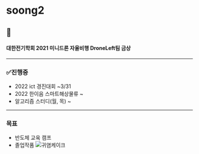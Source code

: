 # soong2
## 🎉
#### 대한전기학회 2021 미니드론 자율비행 DroneLeft팀 금상

--------------------------------------------------

### ✅진행중
  + 2022 ict 경진대회 ~3/31
  + 2022 한이음 스마트해상물류 ~
  + 알고리즘 스터디(월, 목) ~

--------------------------------------------------

### 목표
  + 반도체 교육 캠프
  + 졸업작품
![귀염케이크](https://user-images.githubusercontent.com/53314694/157807897-aa87a11e-82e4-4ff9-8d1e-0e21779a19be.JPG)
